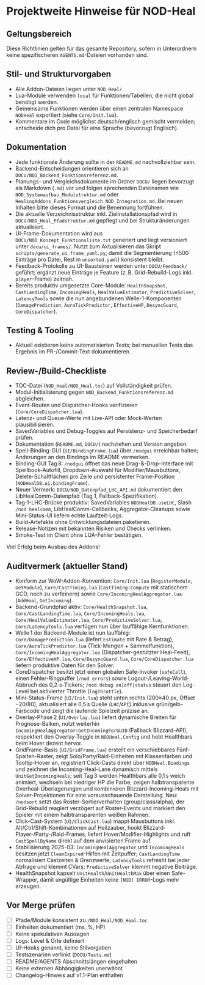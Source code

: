 # Projektweite Hinweise für NOD-Heal

## Geltungsbereich
Diese Richtlinien gelten für das gesamte Repository, sofern in Unterordnern keine spezifischeren `AGENTS.md`-Dateien vorhanden sind.

## Stil- und Strukturvorgaben
- Alle Addon-Dateien liegen unter `NOD_Heal/`.
- Lua-Module verwenden `local` für Funktionen/Tabellen, die nicht global benötigt werden.
- Gemeinsame Funktionen werden über einen zentralen Namespace `NODHeal` exportiert (siehe `Core/Init.lua`).
- Kommentare im Code möglichst deutsch/englisch gemischt vermeiden; entscheide dich pro Datei für eine Sprache (bevorzugt Englisch).

## Dokumentation
- Jede funktionale Änderung sollte in der `README.md` nachvollziehbar sein.
- Backend-Entscheidungen orientieren sich an `DOCU/NOD_Backend_Funktionsreferenz.md`.
- Planungs- und Vergleichsdokumente im Ordner `DOCU/` liegen bevorzugt als Markdown (`.md`) vor und folgen sprechenden Dateinamen wie `NOD_Systemaufbau_Modulstruktur.md` oder `HealingAddons_Funktionsvergleich_NOD_Integration.md`. Bei neuen Inhalten bitte dieses Format und die Benennung fortführen.
- Die aktuelle Verzeichnisstruktur inkl. Zielinstallationspfad wird in `DOCU/NOD_Heal_Pfadstruktur.md` gepflegt und bei Strukturänderungen aktualisiert.
- UI-Frame-Dokumentation wird aus `DOCU/NOD_Konzept_Funktionsliste.txt` generiert und liegt versioniert unter `docu/ui_frames/`. Nutzt zum Aktualisieren das Skript `scripts/generate_ui_frame_yaml.py`, damit die Segmentierung (≤500 Einträge pro Datei, Rest in `unsorted.yaml`) konsistent bleibt.
- Feedback-Protokolle zu UI-Bausteinen werden unter `DOCU/Feedback/` geführt; ergänzt neue Einträge je Feature (z. B. Grid-Rebuild-Logs inkl. `player`-Frame) zeitnah.
- Bereits produktiv umgesetzte Core-Module: `HealthSnapshot`, `CastLandingTime`, `IncomingHeals`, `HealValueEstimator`, `PredictiveSolver`, `LatencyTools` sowie die nun angebundenen Welle-1-Komponenten (`DamagePrediction`, `AuraTickPredictor`, `EffectiveHP`, `DesyncGuard`, `CoreDispatcher`).

## Testing & Tooling
- Aktuell existieren keine automatisierten Tests; bei manuellen Tests das Ergebnis im PR-/Commit-Text dokumentieren.

## Review-/Build-Checkliste
- TOC-Datei (`NOD_Heal/NOD_Heal.toc`) auf Vollständigkeit prüfen.
- Modul-Initialisierung gegen `NOD_Backend_Funktionsreferenz.md` abgleichen.
- Event-Routen und Dispatcher-Hooks verifizieren (`Core/CoreDispatcher.lua`).
- Latenz- und Queue-Werte mit Live-API oder Mock-Werten plausibilisieren.
- SavedVariables und Debug-Toggles auf Persistenz- und Speicherbedarf prüfen.
- Dokumentation (`README.md`, `DOCU/`) nachziehen und Version angeben.
- Spell-Binding-GUI (`UI/BindingFrame.lua`) über `/nodgui` erreichbar halten; Änderungen an den Bindings im README vermerken.
- Binding-GUI Tag 8: `/nodgui` öffnet das neue Drag-&-Drop-Interface mit Spellbook-Autofill, Dropdown-Auswahl für Modifier/Mausbuttons, Delete-Schaltflächen pro Zeile und persistenter Frame-Position (`NODHealDB.ui.bindingFrame`).
- Neuer Vermerk: `DOCU/NOD_Datenpfad_LHC_API.md` dokumentiert den LibHealComm-Datenpfad (Tag 1, Fallback-Spezifikation).
- Tag‑1-LHC-Brücke produktiv: SavedVariables `NODHealDB.useLHC`, Slash `/nod healcomm`, LibHealComm-Callbacks, Aggregator-Cleanups sowie Mini-Status-UI liefern echte Laufzeit-Logs.
- Build-Artefakte ohne Entwicklungsdateien paketieren.
- Release-Notizen mit bekannten Risiken und Checks verlinken.
- Smoke-Test im Client ohne LUA-Fehler bestätigen.

Viel Erfolg beim Ausbau des Addons!

## Auditvermerk (aktueller Stand)
- Konform zur WoW-Addon-Konvention: `Core/Init.lua` (`RegisterModule`, `GetModule`), `Core/CastTiming.lua` (`CastTiming:Compute` mit statischem GCD, noch zu verfeinern) sowie `Core/IncomingHealAggregator.lua` (`AddHeal`, `GetIncoming`).
- Backend-Grundpfad aktiv: `Core/HealthSnapshot.lua`, `Core/CastLandingTime.lua`, `Core/IncomingHeals.lua`, `Core/HealValueEstimator.lua`, `Core/PredictiveSolver.lua`, `Core/LatencyTools.lua` verfügen nun über lauffähige Kernfunktionen.
- Welle 1 der Backend-Module ist nun lauffähig: `Core/DamagePrediction.lua` (liefert `Estimate` mit Rate & Betrag), `Core/AuraTickPredictor.lua` (Tick-Mengen + Sammelfunktion), `Core/IncomingHealAggregator.lua` (Dispatcher-gestützter Heal-Feed), `Core/EffectiveHP.lua`, `Core/DesyncGuard.lua`, `Core/CoreDispatcher.lua` liefern produktive Daten für den Solver.
- CoreDispatcher besitzt jetzt einen globalen Safe-Invoker (`safeCall`), einen Fehler-Ringpuffer (`/nod errors`) sowie Logout-/Leaving-World-Abbruch des 0,2‑s-Tickers; `/nod debug on|off|status` steuert den Log-Level bei aktivierter Throttle (`logThrottle`).
- Mini-Status-Frame (`UI/Init.lua`) steht unten rechts (200×40 px, Offset −20/80), aktualisiert alle 0,5 s Quelle (`LHC`/`API`) inklusive grün/gelb-Farbcode und zeigt die laufende Spielzeit präzise an.
- Overlay-Phase 2 (`UI/Overlay.lua`) liefert dynamische Breiten für Prognose-Balken, nutzt weiterhin `IncomingHealAggregator:GetIncomingForGUID` (Fallback Blizzard-API), respektiert den Overlay-Toggle in `NODHeal.Config` und hebt Healthbars beim Hover dezent hervor.
- GridFrame-Basis (`UI/GridFrame.lua`) erstellt ein verschiebbares Fünf-Spalten-Raster, zeigt Solo/Party/Raid-Einheiten mit Klassenfarben und Tooltip-Hover an, registriert Click-Casts direkt über `NODHeal.Bindings` und zeichnet die Incoming-Heal-Lane dynamisch mittels `UnitGetIncomingHeals`; seit Tag 3 werden Healthbars alle 0,1 s weich animiert, wechseln bei niedriger HP die Farbe, zeigen halbtransparente Overheal-Überlagerungen und kombinieren Blizzard-Incoming-Heals mit Solver-Projektionen für eine vorausschauende Darstellung. Neu: `/nodsort` setzt das Roster-Sortierverhalten (group/class/alpha), der Grid-Rebuild reagiert verzögert auf Roster-Events und markiert den Spieler mit einem halbtransparenten weißen Rahmen.
- Click-Cast-System (`UI/ClickCast.lua`) mappt Mausbuttons inkl. Alt/Ctrl/Shift-Kombinationen auf Heilzauber, hookt Blizzard-Player-/Party-/Raid-Frames, liefert Hover/Modifier-Highlights und ruft `CastSpellByName` direkt auf dem anvisierten Frame auf.
- Stabilisierung 2025-03: `IncomingHealAggregator` und `IncomingHeals` besitzen jetzt `CleanExpired`-Hilfen mit Zeitpuffer; `CastLandingTime` normalisiert Castzeiten & Grenzwerte; `LatencyTools` refresht bei jeder Abfrage und klemmt CVars; `PredictiveSolver` klemmt negative Beiträge.
- HealthSnapshot kapselt `UnitHealth`/`UnitHealthMax` über einen Safe-Wrapper, damit ungültige Einheiten keine `[NOD] ERROR`-Logs mehr erzeugen.

## Vor Merge prüfen
- [ ] Pfade/Module konsistent zu `/NOD_Heal/NOD_Heal.toc`
- [ ] Einheiten dokumentiert (ms, %, HP)
- [ ] Keine spekulativen Aussagen
- [ ] Logs: Level & Orte definiert
- [ ] UI-Hooks genannt, keine Stilvorgaben
- [ ] Testszenarien verlinkt (`DOCU/Tests.md`)
- [ ] README/AGENTS Abschnittslängen eingehalten
- [ ] Keine externen Abhängigkeiten unerwähnt
- [ ] Changelog-Hinweis auf v1.1-Plan enthalten
